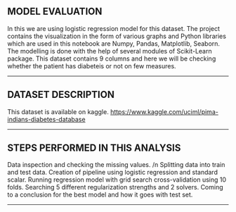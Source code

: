 ## MODEL EVALUATION
In this we are using logistic regression model for this dataset. The project contains the visualization in the form of various graphs and Python libraries which are used in this notebook are Numpy, Pandas, Matplotlib, Seaborn. The modelling is done with the help of several modules of Scikit-Learn package. This dataset contains 9 columns and here we will be checking whether the patient has diabeteis or not on few measures.
_____________________________________________________________________________________________________________________________________________________________________________
## DATASET DESCRIPTION
This dataset is available on kaggle.
https://www.kaggle.com/uciml/pima-indians-diabetes-database
_____________________________________________________________________________________________________________________________________________________________________________
## STEPS PERFORMED IN THIS ANALYSIS
Data inspection and checking the missing values. /n
Splitting data into train and test data.
Creation of pipeline using logistic regression and standard scalar.
Running regression model with grid search cross-validation using 10 folds.
Searching 5 different regularization strengths and 2 solvers.
Coming to a conclusion for the best model and how it goes with test set.
_____________________________________________________________________________________________________________________________________________________________________________
